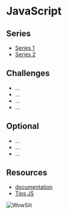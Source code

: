 # JavaScript

## Series

- [Series 1](./01.Series-1)
- [Series 2](./02.Series-2)

## Challenges

- ...
- ...
- ...
- ...

## Optional

- ...
- ...
- ...

## Resources

- [documentation](https://developer.mozilla.org/en-US/docs/Web/JavaScript)
- [Tips JS](../../../Tips/0.9.JS/README.md)

![WowSili](./wow.gif)